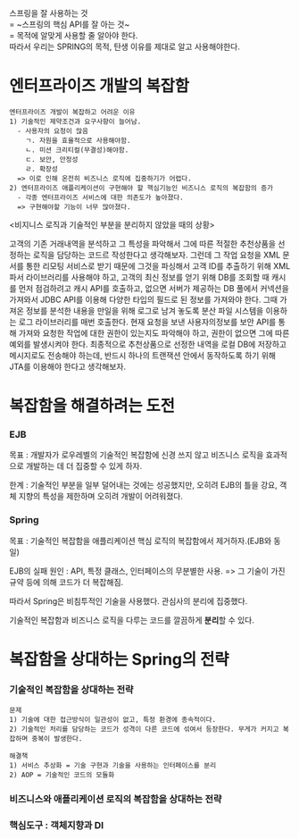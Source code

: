 스프링을 잘 사용하는 것<BR>
= ~스프링의 핵심 API를 잘 아는 것~ <BR>
= 목적에 알맞게 사용할 줄 알아야 한다. <BR>
따라서 우리는 SPRING의 목적, 탄생 이유를 제대로 알고 사용해야한다.

# 엔터프라이즈 개발의 복잡함
  ```
  엔터프라이즈 개발이 복잡하고 어려운 이유
  1) 기술적인 제약조건과 요구사항이 늘어남.
    - 사용자의 요청이 많음
      ㄱ. 자원을 효율적으로 사용해야함.
      ㄴ. 미션 크리티컬(무결성)해야함.
      ㄷ. 보안, 안정성
      ㄹ. 확장성
    => 이로 인해 온전히 비즈니스 로직에 집중하기가 어렵다.
  2) 엔터프라이즈 애플리케이션이 구현해야 할 핵심기능인 비즈니스 로직의 복잡함의 증가
    - 각종 엔터프라이즈 서비스에 대한 의존도가 높아졌다.
    => 구현해야할 기능이 너무 많아졌다.
  ```
<비지니스 로직과 기술적인 부분을 분리하지 않았을 때의 상황>

  고객의 기존 거래내역을 분석하고 그 특성을 파악해서 그에 따른 적절한 추천상품을 선정하는 로직을 담당하는 코드르 작성한다고 생각해보자. 그런데 그 작업 요청을 XML 문서를 통한 리모팅 서비스로 받기 때문에 그것을 파싱해서 고객 ID를 추출하기 위해 XML 파서 라이브러리를 사용해야 하고, 고객의 최신 정보를 얻기 위해 DB를 조회할 때 캐시를 먼저 점검하려고 캐시 API를 호출하고, 없으면 서버가 제공하는 DB 풀에서 커넥션을 가져와서 JDBC API를 이용해 다양한 타입의 필드로 된 정보를 가져와야 한다. 그때 가져온 정보를 분석한 내용을 만일을 위해 로그로 남겨 놓도록 분산 파일 시스템을 이용하는 로그 라이브러리를 매번 호출한다. 현재 요청을 보낸 사용자의정보를 보안 API를 통해 가져와 요청한 작업에 대한 권한이 있는지도 파악해야 하고, 권한이 없으면 그에 따른 예외를 발생시켜야 한다. 최종적으로 추천상품으로 선정한 내역을 로컬 DB에 저장하고 메시지로도 전송해야 하는데, 반드시 하나의 트랜잭션 안에서 동작하도록 하기 위해 JTA를 이용해야 한다고 생각해보자.
  
# 복잡함을 해결하려는 도전

### EJB
목표 : 개발자가 로우레벨의 기술적인 복잡함에 신경 쓰지 않고 비즈니스 로직을 효과적으로 개발하는 데 더 집중할 수 있게 하자.

한계 : 기술적인 부분을 일부 덜어내는 것에는 성공했지만, 오히려 EJB의 틀을 강요, 객체 지향의 특성을 제한하며 오히려 개발이 어려워졌다.

### Spring
목표 : 기술적인 복잡함을 애플리케이션 핵심 로직의 복잡함에서 제거하자.(EJB와 동일)

EJB의 실패 원인 : API, 특정 클래스, 인터페이스의 무분별한 사용. => 그 기술이 가진 규약 등에 의해 코드가 더 복잡해짐.

따라서 Spring은 비침투적인 기술을 사용했다. 관심사의 분리에 집중했다.

기술적인 복잡함과 비즈니스 로직을 다루는 코드를 깔끔하게 <strong>분리</strong>할 수 있다. 

# 복잡함을 상대하는 Spring의 전략

### 기술적인 복잡함을 상대하는 전략
  ```
  문제
  1) 기술에 대한 접근방식이 일관성이 없고, 특정 환경에 종속적이다.
  2) 기술적인 처리를 담당하는 코드가 성격이 다른 코드에 섞여서 등장한다. 무게가 커지고 복잡하며 중복이 발생한다.
  ```
  
  ```
  해결책
  1) 서비스 추상화 = 기술 구현과 기술을 사용하는 인터페이스를 분리
  2) AOP = 기술적인 코드의 모듈화
  ```

### 비즈니스와 애플리케이션 로직의 복잡함을 상대하는 전략


### 핵심도구 : 객체지향과 DI

